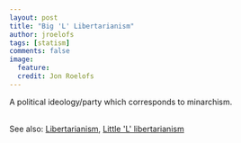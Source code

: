 ```yaml
---
layout: post
title: "Big 'L' Libertarianism"
author: jroelofs
tags: [statism]
comments: false
image:
  feature:
  credit: Jon Roelofs
---
```


A political ideology/party which corresponds to minarchism.

<br/>See also: [Libertarianism](/libertarianism), [Little 'L' libertarianism](/llittle-l-ibertarianism)

